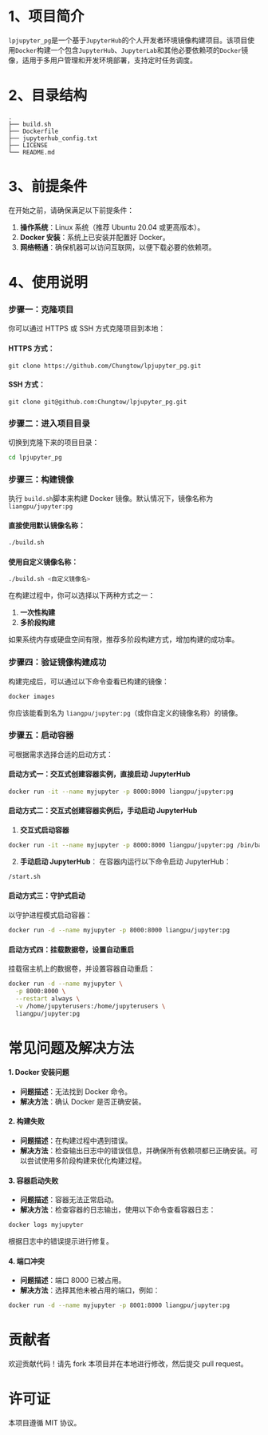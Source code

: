 # 1、项目简介
`lpjupyter_pg`是一个基于`JupyterHub`的个人开发者环境镜像构建项目。该项目使用`Docker`构建一个包含`JupyterHub`、`JupyterLab`和其他必要依赖项的`Docker`镜像，适用于多用户管理和开发环境部署，支持定时任务调度。

# 2、目录结构
```plain
.
├── build.sh
├── Dockerfile
├── jupyterhub_config.txt
├── LICENSE
└── README.md
```

# 3、前提条件
在开始之前，请确保满足以下前提条件：

1. **操作系统**：Linux 系统（推荐 Ubuntu 20.04 或更高版本）。
2. **Docker 安装**：系统上已安装并配置好 Docker。
3. **网络畅通**：确保机器可以访问互联网，以便下载必要的依赖项。

# 4、使用说明
### 步骤一：克隆项目
你可以通过 HTTPS 或 SSH 方式克隆项目到本地：

#### HTTPS 方式：
```git
git clone https://github.com/Chungtow/lpjupyter_pg.git
```

#### SSH 方式：
```git
git clone git@github.com:Chungtow/lpjupyter_pg.git
```

### 步骤二：进入项目目录
切换到克隆下来的项目目录：

```bash
cd lpjupyter_pg
```

### 步骤三：构建镜像
执行 `build.sh`脚本来构建 Docker 镜像。默认情况下，镜像名称为 `liangpu/jupyter:pg`

#### 直接使用默认镜像名称：
```bash
./build.sh
```

#### 使用自定义镜像名称：
```bash
./build.sh <自定义镜像名>
```

在构建过程中，你可以选择以下两种方式之一：

1. **一次性构建**
2. **多阶段构建**

如果系统内存或硬盘空间有限，推荐多阶段构建方式，增加构建的成功率。

### 步骤四：验证镜像构建成功
构建完成后，可以通过以下命令查看已构建的镜像：

```bash
docker images
```

你应该能看到名为 `liangpu/jupyter:pg`（或你自定义的镜像名称）的镜像。

### 步骤五：启动容器
可根据需求选择合适的启动方式：

#### 启动方式一：交互式创建容器实例，直接启动 JupyterHub
```bash
docker run -it --name myjupyter -p 8000:8000 liangpu/jupyter:pg
```

#### 启动方式二：交互式创建容器实例后，手动启动 JupyterHub
1. **交互式启动容器**

```bash
docker run -it --name myjupyter -p 8000:8000 liangpu/jupyter:pg /bin/bash
```

2. **手动启动 JupyterHub**： 在容器内运行以下命令启动 JupyterHub：

```bash
/start.sh
```

#### 启动方式三：守护式启动
以守护进程模式启动容器：

```bash
docker run -d --name myjupyter -p 8000:8000 liangpu/jupyter:pg
```

#### 启动方式四：挂载数据卷，设置自动重启
挂载宿主机上的数据卷，并设置容器自动重启：

```bash
docker run -d --name myjupyter \
  -p 8000:8000 \
  --restart always \
  -v /home/jupyterusers:/home/jupyterusers \
  liangpu/jupyter:pg
```

# 常见问题及解决方法
#### 1. Docker 安装问题
+ **问题描述**：无法找到 Docker 命令。
+ **解决方法**：确认 Docker 是否正确安装。

#### 2. 构建失败
+ **问题描述**：在构建过程中遇到错误。
+ **解决方法**：检查输出日志中的错误信息，并确保所有依赖项都已正确安装。可以尝试使用多阶段构建来优化构建过程。

#### 3. 容器启动失败
+ **问题描述**：容器无法正常启动。
+ **解决方法**：检查容器的日志输出，使用以下命令查看容器日志：

```bash
docker logs myjupyter
```

根据日志中的错误提示进行修复。

#### 4. 端口冲突
+ **问题描述**：端口 8000 已被占用。
+ **解决方法**：选择其他未被占用的端口，例如：

```bash
docker run -d --name myjupyter -p 8001:8000 liangpu/jupyter:pg
```

# 贡献者
欢迎贡献代码！请先 fork 本项目并在本地进行修改，然后提交 pull request。

# 许可证
本项目遵循 MIT 协议。

